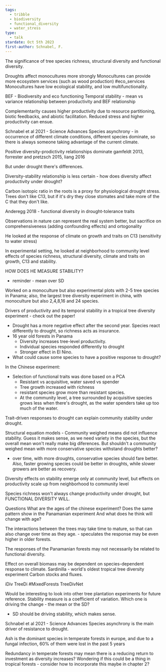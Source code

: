 ```yaml
---
tags:
  - tribble
  - biodiversity
  - functional_diversity
  - water_stress
type:
  - talk
stardate: Oct 5th 2023
first-author: Schnabel, F.
---
```

The significance of tree species richness, structural diversity and functional diversity.

Droughts affect monocultures more strongly
	Monocultures can provide more ecosystem services (such as wood production) #eco_services
	Monocultures have low ecological stability, and low multifunctionality.

BEF - Biodiversity and eco functioning
	Temporal stability - mean vs variance relationship between productivity and BEF relationship

Complementarity causes higher productivity due to resource partitioning, biotic feedbacks, and abiotic facilitation.
Reduced stress and higher productivity can ensue.

Schnabel et al 2021 - Science Advances
	Species asynchrony - in occurrence of different climate conditions, different species dominate, so there is always someone taking advantage of the current climate.

Positive diversity-prodictivity relationships dominate
gamfeldt 2013, forrester and pretzsch 2015, liang 2016

But under drought there's differences.

Diversity-stability relationship is less certain - how does diversity affect productivity under drought?

Carbon isotopic ratio in the roots is a proxy for physiological drought stress. Trees don't like C13, but if it's dry they close stomates and take more of the C that they don't like.

Anderegg 2018 - functional diversity in drought-tolerance traits

Observations in nature can represent the real system better, but sacrifice on comprehensiveness (adding confounding effects) and ortogonality

He looked at the response of climate on growth and traits on C13 (sensitivity to water stress)

In experimental setting, he looked at neighborhood to community level effects of species richness, structural diversity, climate and traits on growth, C13 and stability.

HOW DOES HE MEASURE STABILITY?
- reminder - mean over SD

Worked on a monoculture but also experimental plots with 2-5 tree species in Panama; also, the largest tree diversity experiment in china, with monoculture but also 2,4,8,16 and 24 species.

Drivers of productivity and its temporal stability in a tropical tree diversity experiment - check out the paper!

- Drought has a more negative effect after the second year. Species react differently to drought, so richness acts as insurance.
- 16 year old forests in Panama
	- Diversity increases tree-level productivity.
	- Individual species responded differently to drought
	- Stronger effect in El Nino.
- What could cause some species to have a positive response to drought?

In the Chinese experiment:
- Selection of functional traits was done based on a PCA
	- Resistant vs acquisitive, water saved vs spender
	- Tree growth increased with richness
	- resistant species grow more than resistant species.
	- At the community level, a tree surrounded by acquisitive species grows less when there's drought, as the water spenders take up too much of the water.

Trait-driven responses to drought can explain community stability under drought.

Structural equation models - Community weighed means did not influence stability. Guess it makes sense, as we need variety in the species, but the overall mean won't really make big diferences.
But shouldn't a community weighed mean with more conservative species withstand droughts better?
- over time, with more droughts, conservative species should fare better. Also, faster growing species could be better in droughts, while slower growers are better as recovery.

Diversity effects on stability emerge only at community level, but effects on productivity scale up from neighborhood to community level

Species richness won't always change productivity under drought, but FUNCTIONAL DIVERSITY WILL.

Questions
What are the ages of the chinese experiment?
Does the same pattern show in the Panamanian experiment
And what does he think will change with age?

The interactions between the trees may take time to mature, so that can also change over time as they age. - speculates the response may be even higher in older forests.

The responses of the Panamanian forests may not necessarily be related to functional diversity.

Effect on overall biomass may be dependent on species-dependent response to climate.
Sardinilla - world's oldest tropical tree diversity experiment
Carbon stocks and fluxes.

iDiv
TreeDi
#MixedForests
TreeDivNet

Would be interesting to look into other tree plantation experiments for future reference.
Stability measure is a coefficient of variation. Which one is driving the change - the mean or the SD?
- SD should be driving stability, which makes sense.

Schnabel et al 2021 - Science Advances
Species asynchrony is the main driver of resistance to drought.

Ash is the dominant species in temperate forests in europe, and due to a fungal infection, 60% of them were lost in the past 5 years

Redundancy in temperate forests may mean there is a reducing return to investment as diversity increases? Wondering if this could be a thing in tropical forests - consider how to incorporate this maybe in chapter 2?


